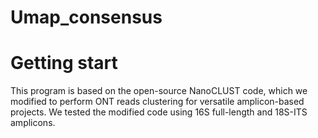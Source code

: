 # Umap_consensus

# Getting start
This program is based on the open-source NanoCLUST code, which we modified to perform ONT reads clustering for versatile amplicon-based projects. We tested the modified code using 16S full-length and 18S-ITS amplicons.

